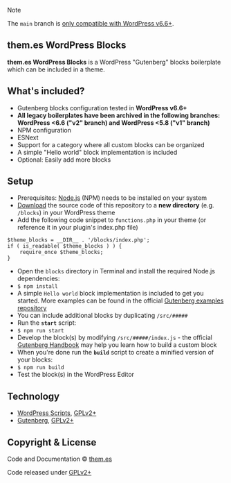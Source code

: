 > [!NOTE]
> The `main` branch is [only compatible with WordPress v6.6+](https://github.com/WordPress/gutenberg/blob/HEAD/packages/scripts/CHANGELOG.md#2800-2024-05-31).

## them.es WordPress Blocks

**them.es WordPress Blocks** is a WordPress "Gutenberg" blocks boilerplate which can be included in a theme.

## What's included?

-   Gutenberg blocks configuration tested in **WordPress v6.6+**
-   **All legacy boilerplates have been archived in the following branches: WordPress <6.6 ("v2" branch) and WordPress <5.8 ("v1" branch)**
-   NPM configuration
-   ESNext
-   Support for a category where all custom blocks can be organized
-   A simple "Hello world" block implementation is included
-   Optional: Easily add more blocks

## Setup

-   Prerequisites: [Node.js](https://nodejs.org) (NPM) needs to be installed on your system
-   [Download](https://github.com/them-es/wordpress-blocks-starter/archive/master.zip) the source code of this repository to a **new directory** (e.g. `/blocks`) in your WordPress theme
-   Add the following code snippet to `functions.php` in your theme (or reference it in your plugin's index.php file)

```
$theme_blocks = __DIR__ . '/blocks/index.php';
if ( is_readable( $theme_blocks ) ) {
	require_once $theme_blocks;
}
```

-   Open the `blocks` directory in Terminal and install the required Node.js dependencies:
-   `$ npm install`
-   A simple `Hello world` block implementation is included to get you started. More examples can be found in the official [Gutenberg examples repository](https://github.com/WordPress/gutenberg-examples)
-   You can include additional blocks by duplicating `/src/#####`
-   Run the **`start`** script:
-   `$ npm run start`
-   Develop the block(s) by modifying `/src/#####/index.js` - the official [Gutenberg Handbook](https://wordpress.org/gutenberg/handbook/designers-developers/developers/tutorials/block-tutorial/writing-your-first-block-type) may help you learn how to build a custom block
-   When you're done run the **`build`** script to create a minified version of your blocks:
-   `$ npm run build`
-   Test the block(s) in the WordPress Editor

## Technology

-   [WordPress Scripts](https://github.com/WordPress/gutenberg/tree/master/packages/scripts), [GPLv2+](https://github.com/WordPress/gutenberg/blob/master/packages/scripts/package.json)
-   [Gutenberg](https://wordpress.org/gutenberg/handbook/designers-developers/developers), [GPLv2+](https://github.com/WordPress/gutenberg/blob/master/LICENSE.md)

## Copyright & License

Code and Documentation &copy; [them.es](https://them.es)

Code released under [GPLv2+](https://www.gnu.org/licenses/gpl-2.0.html)
